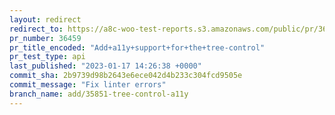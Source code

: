 ```yaml
---
layout: redirect
redirect_to: https://a8c-woo-test-reports.s3.amazonaws.com/public/pr/36459/api/index.html
pr_number: 36459
pr_title_encoded: "Add+a11y+support+for+the+tree-control"
pr_test_type: api
last_published: "2023-01-17 14:26:38 +0000"
commit_sha: 2b9739d98b2643e6ece042d4b233c304fcd9505e
commit_message: "Fix linter errors"
branch_name: add/35851-tree-control-a11y
---
```

